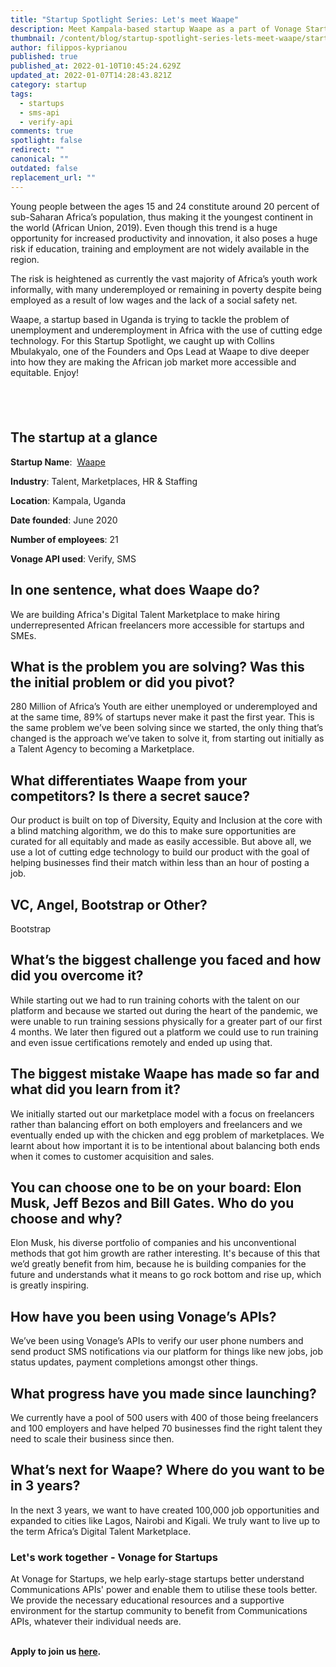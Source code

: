 ```yaml
---
title: "Startup Spotlight Series: Let's meet Waape"
description: Meet Kampala-based startup Waape as a part of Vonage Startup Spotlight series.
thumbnail: /content/blog/startup-spotlight-series-lets-meet-waape/startups_waape.png
author: filippos-kyprianou
published: true
published_at: 2022-01-10T10:45:24.629Z
updated_at: 2022-01-07T14:28:43.821Z
category: startup
tags:
  - startups
  - sms-api
  - verify-api
comments: true
spotlight: false
redirect: ""
canonical: ""
outdated: false
replacement_url: ""
---
```

Young people between the ages 15 and 24 constitute around 20 percent of sub-Saharan Africa’s population, thus making it the youngest continent in the world (African Union, 2019). Even though this trend is a huge opportunity for increased productivity and innovation, it also poses a huge risk if education, training and employment are not widely available in the region. 

The risk is heightened as currently the vast majority of Africa’s youth work informally, with many underemployed or remaining in poverty despite being employed as a result of low wages and the lack of a social safety net.

Waape, a startup based in Uganda is trying to tackle the problem of unemployment and underemployment in Africa with the use of cutting edge technology. For this Startup Spotlight, we caught up with Collins Mbulakyalo, one of the Founders and Ops Lead at Waape to dive deeper into how they are making the African job market more accessible and equitable. Enjoy!

##  

## The startup at a glance

**Startup Name**:  [Waape](https://waape.ug/)

**Industry**: Talent, Marketplaces, HR & Staffing

**Location**: Kampala, Uganda

**Date founded**: June 2020

**Number of employees**: 21

**Vonage API used**: Verify, SMS

## In one sentence, what does Waape do?

We are building Africa's Digital Talent Marketplace to make hiring underrepresented African freelancers more accessible for startups and SMEs.

## What is the problem you are solving? Was this the initial problem or did you pivot?

280 Million of Africa’s Youth are either unemployed or underemployed and at the same time, 89% of startups never make it past the first year. This is the same problem we’ve been solving since we started, the only thing that’s changed is the approach we’ve taken to solve it, from starting out initially as a Talent Agency to becoming a Marketplace.

## What differentiates Waape from your competitors? Is there a secret sauce?

Our product is built on top of Diversity, Equity and Inclusion at the core with a blind matching algorithm, we do this to make sure opportunities are curated for all equitably and made as easily accessible. But above all, we use a lot of cutting edge technology to build our product with the goal of helping businesses find their match within less than an hour of posting a job.

## VC, Angel, Bootstrap or Other?

Bootstrap

## What’s the biggest challenge you faced and how did you overcome it?

While starting out we had to run training cohorts with the talent on our platform and because we started out during the heart of the pandemic, we were unable to run training sessions physically for a greater part of our first 4 months. We later then figured out a platform we could use to run training and even issue certifications remotely and ended up using that.

## The biggest mistake Waape has made so far and what did you learn from it?

We initially started out our marketplace model with a focus on freelancers rather than balancing effort on both employers and freelancers and we eventually ended up with the chicken and egg problem of marketplaces. We learnt about how important it is to be intentional about balancing both ends when it comes to customer acquisition and sales.

## You can choose one to be on your board: Elon Musk, Jeff Bezos and Bill Gates. Who do you choose and why? 

Elon Musk, his diverse portfolio of companies and his unconventional methods that got him growth are rather interesting. It's because of this that we’d greatly benefit from him, because he is building companies for the future and understands what it means to go rock bottom and rise up, which is greatly inspiring.

## How have you been using Vonage’s APIs?

We’ve been using Vonage’s APIs to verify our user phone numbers and send product SMS notifications via our platform for things like new jobs, job status updates, payment completions amongst other things.

## What progress have you made since launching? 

We currently have a pool of 500 users with 400 of those being freelancers and 100 employers and have helped 70 businesses find the right talent they need to scale their business since then.

## What’s next for Waape? Where do you want to be in 3 years?

In the next 3 years, we want to have created 100,000 job opportunities and expanded to cities like Lagos, Nairobi and Kigali. We truly want to live up to the term Africa’s Digital Talent Marketplace.

### Let's work together - Vonage for Startups

At Vonage for Startups, we help early-stage startups better understand Communications APIs' power and enable them to utilise these tools better. We provide the necessary educational resources and a supportive environment for the startup community to benefit from Communications APIs, whatever their individual needs are.

**\
Apply to join us [here](https://vonage.dev/3d093hA).**